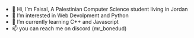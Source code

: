 - 👋 Hi, I’m Faisal, A Palestinian Computer Science student living in Jordan
- 👀 I’m interested in Web Devolpment and Python
- 🌱 I’m currently learning C++ and Javascript
- 📫 you can reach me on discord (mr_bonedud)


<!---
MrBonedud/MrBonedud is a ✨ special ✨ repository because its `README.md` (this file) appears on your GitHub profile.
You can click the Preview link to take a look at your changes.
--->
